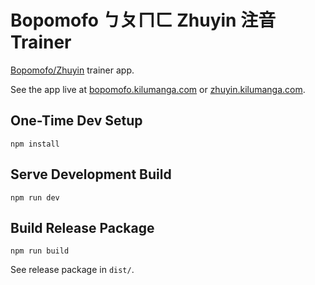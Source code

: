 # Bopomofo ㄅㄆㄇㄈ Zhuyin 注音 Trainer

[Bopomofo/Zhuyin](https://en.wikipedia.org/wiki/Bopomofo) trainer app.

See the app live at [bopomofo.kilumanga.com](https://bopomofo.kilumanga.com) or [zhuyin.kilumanga.com](https://zhuyin.kilumanga.com).

## One-Time Dev Setup

```
npm install
```

## Serve Development Build

```
npm run dev
```

## Build Release Package

```
npm run build
```

See release package in `dist/`.
